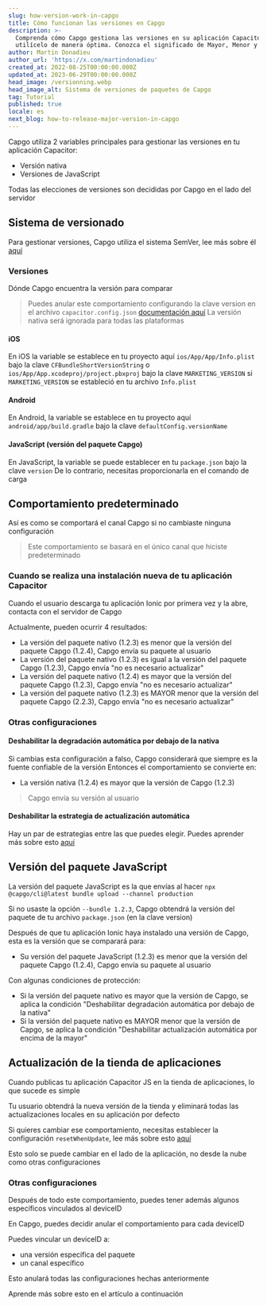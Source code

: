 ```yaml
---
slug: how-version-work-in-capgo
title: Cómo funcionan las versiones en Capgo
description: >-
  Comprenda cómo Capgo gestiona las versiones en su aplicación Capacitor y
  utilícelo de manera óptima. Conozca el significado de Mayor, Menor y Parche.
author: Martin Donadieu
author_url: 'https://x.com/martindonadieu'
created_at: 2022-08-25T00:00:00.000Z
updated_at: 2023-06-29T00:00:00.000Z
head_image: /versionning.webp
head_image_alt: Sistema de versiones de paquetes de Capgo
tag: Tutorial
published: true
locale: es
next_blog: how-to-release-major-version-in-capgo
---
```


Capgo utiliza 2 variables principales para gestionar las versiones en tu aplicación Capacitor:
  - Versión nativa
  - Versiones de JavaScript

Todas las elecciones de versiones son decididas por Capgo en el lado del servidor

## Sistema de versionado

Para gestionar versiones, Capgo utiliza el sistema SemVer, lee más sobre él [aquí](https://semver.org/)

### Versiones

Dónde Capgo encuentra la versión para comparar

  > Puedes anular este comportamiento configurando la clave version en el archivo `capacitor.config.json` [documentación aquí](/docs/plugin/settings/#version)
  > La versión nativa será ignorada para todas las plataformas

#### iOS

 En iOS la variable se establece en tu proyecto aquí `ios/App/App/Info.plist` bajo la clave `CFBundleShortVersionString` o `ios/App/App.xcodeproj/project.pbxproj` bajo la clave `MARKETING_VERSION` si `MARKETING_VERSION` se estableció en tu archivo `Info.plist`

#### Android

  En Android, la variable se establece en tu proyecto aquí `android/app/build.gradle` bajo la clave `defaultConfig.versionName`

#### JavaScript (versión del paquete Capgo)

  En JavaScript, la variable se puede establecer en tu `package.json` bajo la clave `version`
  De lo contrario, necesitas proporcionarla en el comando de carga

## Comportamiento predeterminado

Así es como se comportará el canal Capgo si no cambiaste ninguna configuración

> Este comportamiento se basará en el único canal que hiciste predeterminado

### Cuando se realiza una instalación nueva de tu aplicación Capacitor
Cuando el usuario descarga tu aplicación Ionic por primera vez y la abre, contacta con el servidor de Capgo

Actualmente, pueden ocurrir 4 resultados:
  - La versión del paquete nativo (1.2.3) es menor que la versión del paquete Capgo (1.2.4), Capgo envía su paquete al usuario
  - La versión del paquete nativo (1.2.3) es igual a la versión del paquete Capgo (1.2.3), Capgo envía "no es necesario actualizar"
  - La versión del paquete nativo (1.2.4) es mayor que la versión del paquete Capgo (1.2.3), Capgo envía "no es necesario actualizar"
  - La versión del paquete nativo (1.2.3) es MAYOR menor que la versión del paquete Capgo (2.2.3), Capgo envía "no es necesario actualizar"

### Otras configuraciones

#### Deshabilitar la degradación automática por debajo de la nativa

Si cambias esta configuración a falso, Capgo considerará que siempre es la fuente confiable de la versión
Entonces el comportamiento se convierte en:
- La versión nativa (1.2.4) es mayor que la versión de Capgo (1.2.3)

> Capgo envía su versión al usuario

#### Deshabilitar la estrategia de actualización automática

Hay un par de estrategias entre las que puedes elegir. Puedes aprender más sobre esto [aquí](/docs/tooling/cli/#disable-updates-strategy)

## Versión del paquete JavaScript

La versión del paquete JavaScript es la que envías al hacer `npx @capgo/cli@latest bundle upload --channel production`

Si no usaste la opción `--bundle 1.2.3`, Capgo obtendrá la versión del paquete de tu archivo `package.json` (en la clave version)

Después de que tu aplicación Ionic haya instalado una versión de Capgo, esta es la versión que se comparará para:
  - Su versión del paquete JavaScript (1.2.3) es menor que la versión del paquete Capgo (1.2.4), Capgo envía su paquete al usuario

Con algunas condiciones de protección:
  - Si la versión del paquete nativo es mayor que la versión de Capgo, se aplica la condición "Deshabilitar degradación automática por debajo de la nativa"
  - Si la versión del paquete nativo es MAYOR menor que la versión de Capgo, se aplica la condición "Deshabilitar actualización automática por encima de la mayor"

## Actualización de la tienda de aplicaciones

Cuando publicas tu aplicación Capacitor JS en la tienda de aplicaciones, lo que sucede es simple

Tu usuario obtendrá la nueva versión de la tienda y eliminará todas las actualizaciones locales en su aplicación por defecto

Si quieres cambiar ese comportamiento, necesitas establecer la configuración `resetWhenUpdate`, lee más sobre esto [aquí](/docs/plugin/api#settings)

Esto solo se puede cambiar en el lado de la aplicación, no desde la nube como otras configuraciones

### Otras configuraciones

Después de todo este comportamiento, puedes tener además algunos específicos vinculados al deviceID

En Capgo, puedes decidir anular el comportamiento para cada deviceID

Puedes vincular un deviceID a:
  - una versión específica del paquete
  - un canal específico

Esto anulará todas las configuraciones hechas anteriormente

Aprende más sobre esto en el artículo a continuación